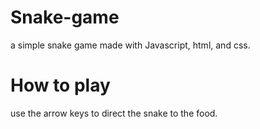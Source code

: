 # Snake-game

a simple snake game made with Javascript, html, and css.

# How to play

use the arrow keys to direct the snake to the food.
